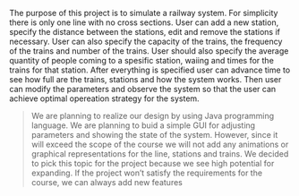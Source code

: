 The purpose of this project is to simulate a railway system. For simplicity there is only one line with no cross sections.  User can add a new station, specify the distance between the stations, edit and remove the stations if necessary.  User can also specify the capacity of the trains, the frequency of the trains and number of the trains. User should also specify the average quantity of people coming to a spesific station, waiing and times for the trains for that station. After everything is specified user can advance time to see how full are the trains, stations and how the system works. Then user can modify the parameters and observe the system so that the user can achieve optimal opereation strategy for the system.
> We are planning to realize our design by using Java programming language. We are planning to buid a simple GUI for adjusting parameters and showing the state of the system. However, since it will exceed the scope of the course we will not add any animations or graphical representations for the line, stations and trains.
> We decided to pick this topic for the project because we see high potential for expanding.  If the project won’t satisfy the requirements for the course, we can always add new features